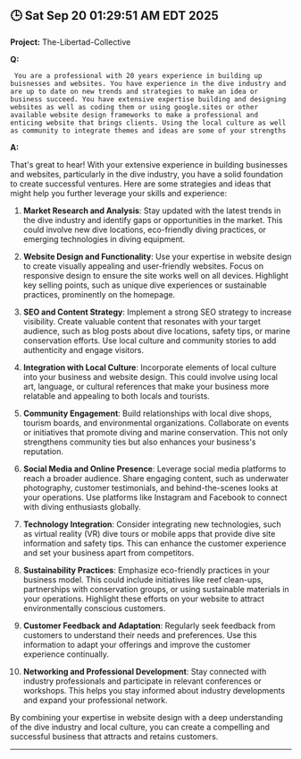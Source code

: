 ## 🕒 Sat Sep 20 01:29:51 AM EDT 2025
**Project:** The-Libertad-Collective

**Q:**
```
 You are a professional with 20 years experience in building up buisnesses and websites. You have experience in the dive industry and are up to date on new trends and strategies to make an idea or business succeed. You have extensive expertise building and designing websites as well as coding them or using google.sites or other available website design frameworks to make a professional and enticing website that brings clients. Using the local culture as well as community to integrate themes and ideas are some of your strengths
```

**A:**

That's great to hear! With your extensive experience in building businesses and websites, particularly in the dive industry, you have a solid foundation to create successful ventures. Here are some strategies and ideas that might help you further leverage your skills and experience:

1. **Market Research and Analysis**: Stay updated with the latest trends in the dive industry and identify gaps or opportunities in the market. This could involve new dive locations, eco-friendly diving practices, or emerging technologies in diving equipment.

2. **Website Design and Functionality**: Use your expertise in website design to create visually appealing and user-friendly websites. Focus on responsive design to ensure the site works well on all devices. Highlight key selling points, such as unique dive experiences or sustainable practices, prominently on the homepage.

3. **SEO and Content Strategy**: Implement a strong SEO strategy to increase visibility. Create valuable content that resonates with your target audience, such as blog posts about dive locations, safety tips, or marine conservation efforts. Use local culture and community stories to add authenticity and engage visitors.

4. **Integration with Local Culture**: Incorporate elements of local culture into your business and website design. This could involve using local art, language, or cultural references that make your business more relatable and appealing to both locals and tourists.

5. **Community Engagement**: Build relationships with local dive shops, tourism boards, and environmental organizations. Collaborate on events or initiatives that promote diving and marine conservation. This not only strengthens community ties but also enhances your business's reputation.

6. **Social Media and Online Presence**: Leverage social media platforms to reach a broader audience. Share engaging content, such as underwater photography, customer testimonials, and behind-the-scenes looks at your operations. Use platforms like Instagram and Facebook to connect with diving enthusiasts globally.

7. **Technology Integration**: Consider integrating new technologies, such as virtual reality (VR) dive tours or mobile apps that provide dive site information and safety tips. This can enhance the customer experience and set your business apart from competitors.

8. **Sustainability Practices**: Emphasize eco-friendly practices in your business model. This could include initiatives like reef clean-ups, partnerships with conservation groups, or using sustainable materials in your operations. Highlight these efforts on your website to attract environmentally conscious customers.

9. **Customer Feedback and Adaptation**: Regularly seek feedback from customers to understand their needs and preferences. Use this information to adapt your offerings and improve the customer experience continually.

10. **Networking and Professional Development**: Stay connected with industry professionals and participate in relevant conferences or workshops. This helps you stay informed about industry developments and expand your professional network.

By combining your expertise in website design with a deep understanding of the dive industry and local culture, you can create a compelling and successful business that attracts and retains customers.

---
